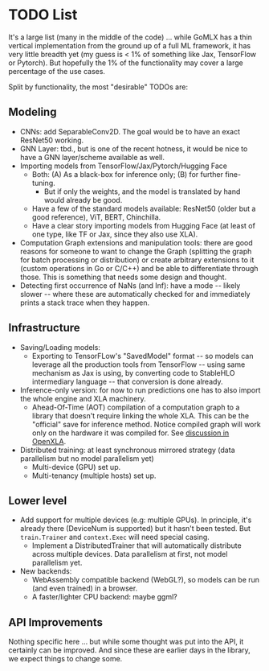 # TODO List

It's a large list (many in the middle of the code) ... while GoMLX has a thin vertical implementation from the ground 
up of a full ML framework, it has very little breadth yet (my guess is < 1% of something like Jax, TensorFlow or
Pytorch). But hopefully the 1% of the functionality may cover a large percentage of the use cases.

Split by functionality, the most "desirable" TODOs are:

## Modeling

* CNNs: add SeparableConv2D. The goal would be to have an exact ResNet50 working.
* GNN Layer: tbd., but is one of the recent hotness, it would be nice to have a GNN layer/scheme available as well.
* Importing models from TensorFlow/Jax/Pytorch/Hugging Face
  * Both: (A) As a black-box for inference only; (B) for further fine-tuning.
    * But if only the weights, and the model is translated by hand would already be good.
  * Have a few of the standard models available: ResNet50 (older but a good reference), ViT, BERT, Chinchilla.
  * Have a clear story importing models from Hugging Face (at least of one type, like TF or Jax, since they
    also use XLA).
* Computation Graph extensions and manipulation tools: there are good reasons for someone to want to 
  change the Graph (splitting the graph for batch processing or distribution) or create arbitrary 
  extensions to it (custom operations in Go or C/C++) and be able to differentiate through those. 
  This is something that needs some design and thought.
* Detecting first occurrence of NaNs (and Inf): have a mode -- likely slower -- where these are automatically checked
  for and immediately prints a stack trace when they happen.

## Infrastructure

* Saving/Loading models:
  * Exporting to TensorFLow's "SavedModel" format -- so models can leverage all the production tools
    from TensorFlow -- using same mechanism as Jax is using, by converting code to StableHLO intermediary
    language -- that conversion is done already.
* Inference-only version: for now to run predictions one has to also import the whole engine and XLA machinery. 
  * Ahead-Of-Time (AOT) compilation of a computation graph to a library that doesn't require linking 
    the whole XLA. This can be the "official" save for inference method. Notice compiled graph will
    work only on the hardware it was compiled for. See [discussion in OpenXLA](https://groups.google.com/a/openxla.org/g/openxla-discuss/c/0RXscLOHWtc).
* Distributed training: at least synchronous mirrored strategy (data parallelism but no model parallelism yet) 
  * Multi-device (GPU) set up.
  * Multi-tenancy (multiple hosts) set up.

## Lower level
* Add support for multiple devices (e.g: multiple GPUs). In principle, it's already there (DeviceNum is supported)
  but it hasn't been tested. But `train.Trainer` and `context.Exec` will need special casing.
  * Implement a DistributedTrainer that will automatically distribute across multiple devices. Data 
    parallelism at first, not model parallelism yet.
* New backends:
  * WebAssembly compatible backend (WebGL?), so models can be run (and even trained) in a browser.
  * A faster/lighter CPU backend: maybe ggml?

## API Improvements

Nothing specific here ... but while some thought was put into the API, it certainly can be improved.
And since these are earlier days in the library, we expect things to change some.
